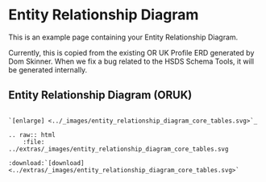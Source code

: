 Entity Relationship Diagram
===========================

This is an example page containing your Entity Relationship Diagram.

Currently, this is copied from the existing OR UK Profile ERD generated by Dom Skinner. When we fix a bug related to the HSDS Schema Tools, it will be generated internally.


## Entity Relationship Diagram (ORUK)

```{eval-rst}

`[enlarge] <../_images/entity_relationship_diagram_core_tables.svg>`_

.. raw:: html
	:file: ../extras/_images/entity_relationship_diagram_core_tables.svg
    
:download:`[download] <../extras/_images/entity_relationship_diagram_core_tables.svg>`
```

